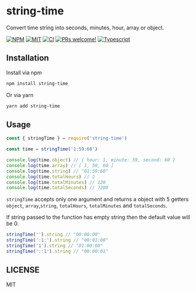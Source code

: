 # string-time

Convert time string into seconds, minutes, hour, array or object.

<a href="https://www.npmjs.com/package/string-time"><img alt="NPM" src="https://img.shields.io/npm/v/string-time" /></a>
<a href="https://github.com/coderosh/string-time"><img alt="MIT" src="https://img.shields.io/badge/license-MIT-blue.svg" /></a>
<a href="#"><img alt="CI" src="https://img.shields.io/github/workflow/status/coderosh/string-time/CI"></a>
<a href="https://github.com/coderosh/string-time"><img src="https://img.shields.io/badge/PRs-welcome-brightgreen.svg" alt="PRs welcome!" /></a>
<a href="https://github.com/coderosh/string-time"><img src="https://img.shields.io/badge/types-typescript-blue.svg" alt="Typescript" /></a>

## Installation

Install via npm

```sh
npm install string-time
```

Or via yarn

```sh
yarn add string-time
```

## Usage

```js
const { stringTime } = require('string-time')

const time = stringTime('1:59:60')

console.log(time.object) // { hour: 1, minute: 59, second: 60 }
console.log(time.array) // [ 1, 59, 60 ]
console.log(time.string) // "01:59:60"
console.log(time.totalHours) // 2
console.log(time.totalMinutes) // 120
console.log(time.totalSeconds) // 7200
```

`stringTime` accepts only one argument and returns a object with 5 getters `object`, `array`,`string`, `totalHours`, `totalMinutes` and `totalSeconds`.

If string passed to the function has empty string then the default value will be 0.

```js
stringTime('').string // "00:00:00"
stringTime(':1:').string // "00:01:00"
stringTime('1').string // "01:00:00"
stringTime('::1').string // "00:00:01"
```

## LICENSE

MIT
